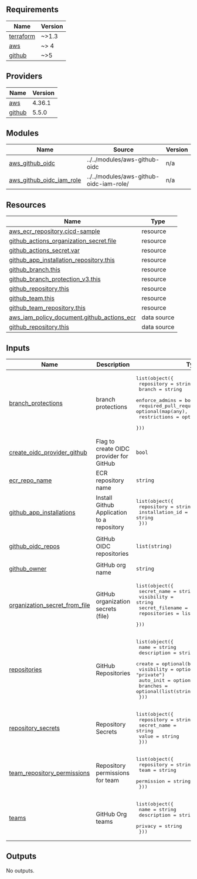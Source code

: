 <!-- BEGIN_TF_DOCS -->
## Requirements

| Name | Version |
|------|---------|
| <a name="requirement_terraform"></a> [terraform](#requirement\_terraform) | ~>1.3 |
| <a name="requirement_aws"></a> [aws](#requirement\_aws) | ~> 4 |
| <a name="requirement_github"></a> [github](#requirement\_github) | ~>5 |

## Providers

| Name | Version |
|------|---------|
| <a name="provider_aws"></a> [aws](#provider\_aws) | 4.36.1 |
| <a name="provider_github"></a> [github](#provider\_github) | 5.5.0 |

## Modules

| Name | Source | Version |
|------|--------|---------|
| <a name="module_aws_github_oidc"></a> [aws\_github\_oidc](#module\_aws\_github\_oidc) | ../../modules/aws-github-oidc | n/a |
| <a name="module_aws_github_oidc_iam_role"></a> [aws\_github\_oidc\_iam\_role](#module\_aws\_github\_oidc\_iam\_role) | ../../modules/aws-github-oidc-iam-role/ | n/a |

## Resources

| Name | Type |
|------|------|
| [aws_ecr_repository.cicd-sample](https://registry.terraform.io/providers/hashicorp/aws/latest/docs/resources/ecr_repository) | resource |
| [github_actions_organization_secret.file](https://registry.terraform.io/providers/integrations/github/latest/docs/resources/actions_organization_secret) | resource |
| [github_actions_secret.var](https://registry.terraform.io/providers/integrations/github/latest/docs/resources/actions_secret) | resource |
| [github_app_installation_repository.this](https://registry.terraform.io/providers/integrations/github/latest/docs/resources/app_installation_repository) | resource |
| [github_branch.this](https://registry.terraform.io/providers/integrations/github/latest/docs/resources/branch) | resource |
| [github_branch_protection_v3.this](https://registry.terraform.io/providers/integrations/github/latest/docs/resources/branch_protection_v3) | resource |
| [github_repository.this](https://registry.terraform.io/providers/integrations/github/latest/docs/resources/repository) | resource |
| [github_team.this](https://registry.terraform.io/providers/integrations/github/latest/docs/resources/team) | resource |
| [github_team_repository.this](https://registry.terraform.io/providers/integrations/github/latest/docs/resources/team_repository) | resource |
| [aws_iam_policy_document.github_actions_ecr](https://registry.terraform.io/providers/hashicorp/aws/latest/docs/data-sources/iam_policy_document) | data source |
| [github_repository.this](https://registry.terraform.io/providers/integrations/github/latest/docs/data-sources/repository) | data source |

## Inputs

| Name | Description | Type | Default | Required |
|------|-------------|------|---------|:--------:|
| <a name="input_branch_protections"></a> [branch\_protections](#input\_branch\_protections) | branch protections | <pre>list(object({<br>    repository                    = string<br>    branch                        = string<br>    enforce_admins                = bool<br>    required_pull_request_reviews = optional(map(any), null)<br>    restrictions                  = optional(map(any), null)<br>  }))</pre> | `[]` | no |
| <a name="input_create_oidc_provider_github"></a> [create\_oidc\_provider\_github](#input\_create\_oidc\_provider\_github) | Flag to create OIDC provider for GitHub | `bool` | `false` | no |
| <a name="input_ecr_repo_name"></a> [ecr\_repo\_name](#input\_ecr\_repo\_name) | ECR repository name | `string` | n/a | yes |
| <a name="input_github_app_installations"></a> [github\_app\_installations](#input\_github\_app\_installations) | Install Github Application to a repository | <pre>list(object({<br>    repository      = string<br>    installation_id = string<br>  }))</pre> | `[]` | no |
| <a name="input_github_oidc_repos"></a> [github\_oidc\_repos](#input\_github\_oidc\_repos) | GitHub OIDC repositories | `list(string)` | <pre>[<br>  ""<br>]</pre> | no |
| <a name="input_github_owner"></a> [github\_owner](#input\_github\_owner) | GitHub org name | `string` | n/a | yes |
| <a name="input_organization_secret_from_file"></a> [organization\_secret\_from\_file](#input\_organization\_secret\_from\_file) | GitHub organization secrets (file) | <pre>list(object({<br>    secret_name     = string<br>    visibility      = string<br>    secret_filename = string<br>    repositories    = list(string)<br>  }))</pre> | `[]` | no |
| <a name="input_repositories"></a> [repositories](#input\_repositories) | GitHub Repositories | <pre>list(object({<br>    name        = string<br>    description = string<br>    create      = optional(bool, true)<br>    visibility  = optional(string, "private")<br>    auto_init   = optional(bool, true)<br>    branches    = optional(list(string), [])<br>  }))</pre> | `[]` | no |
| <a name="input_repository_secrets"></a> [repository\_secrets](#input\_repository\_secrets) | Repository Secrets | <pre>list(object({<br>    repository  = string<br>    secret_name = string<br>    value       = string<br>  }))</pre> | `[]` | no |
| <a name="input_team_repository_permissions"></a> [team\_repository\_permissions](#input\_team\_repository\_permissions) | Repository permissions for team | <pre>list(object({<br>    repository = string<br>    team       = string<br>    permission = string<br>  }))</pre> | `[]` | no |
| <a name="input_teams"></a> [teams](#input\_teams) | GitHub Org teams | <pre>list(object({<br>    name        = string<br>    description = string<br>    privacy     = string<br>  }))</pre> | `[]` | no |

## Outputs

No outputs.
<!-- END_TF_DOCS -->